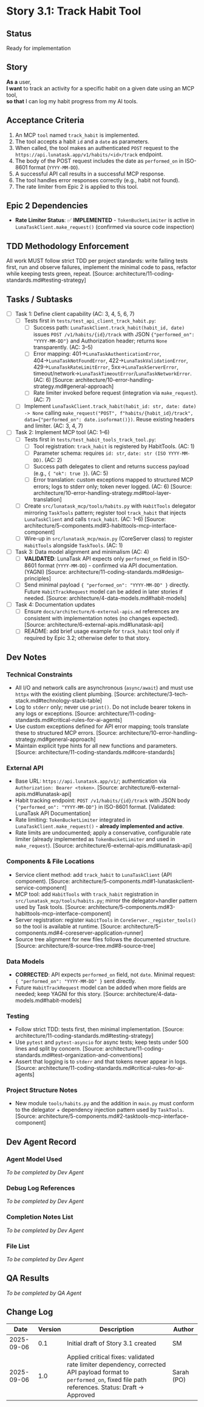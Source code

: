 # Story 3.1: Track Habit Tool

## Status
Ready for implementation

## Story
**As a** user,  
**I want** to track an activity for a specific habit on a given date using an MCP tool,  
**so that** I can log my habit progress from my AI tools.

## Acceptance Criteria
1. An MCP `tool` named `track_habit` is implemented.
2. The tool accepts a habit `id` and a `date` as parameters.
3. When called, the tool makes an authenticated `POST` request to the `https://api.lunatask.app/v1/habits/<id>/track` endpoint.
4. The body of the POST request includes the date as `performed_on` in ISO-8601 format (`YYYY-MM-DD`).
5. A successful API call results in a successful MCP response.
6. The tool handles error responses correctly (e.g., habit not found).
7. The rate limiter from Epic 2 is applied to this tool.

## Epic 2 Dependencies
- **Rate Limiter Status**: ✅ **IMPLEMENTED** - `TokenBucketLimiter` is active in `LunaTaskClient.make_request()` (confirmed via source code inspection)

## TDD Methodology Enforcement
All work MUST follow strict TDD per project standards: write failing tests first, run and observe failures, implement the minimal code to pass, refactor while keeping tests green, repeat. [Source: architecture/11-coding-standards.md#testing-strategy]

## Tasks / Subtasks
- [ ] Task 1: Define client capability (AC: 3, 4, 5, 6, 7)
  - [ ] Tests first in `tests/test_api_client_track_habit.py`:
    - [ ] Success path: `LunaTaskClient.track_habit(habit_id, date)` issues `POST /v1/habits/{id}/track` with JSON `{"performed_on": "YYYY-MM-DD"}` and Authorization header; returns `None` transparently. (AC: 3–5)
    - [ ] Error mapping: 401→`LunaTaskAuthenticationError`, 404→`LunaTaskNotFoundError`, 422→`LunaTaskValidationError`, 429→`LunaTaskRateLimitError`, 5xx→`LunaTaskServerError`, timeout/network→`LunaTaskTimeoutError`/`LunaTaskNetworkError`. (AC: 6) [Source: architecture/10-error-handling-strategy.md#general-approach]
    - [ ] Rate limiter invoked before request (integration via `make_request`). (AC: 7)
  - [ ] Implement `LunaTaskClient.track_habit(habit_id: str, date: date) -> None` calling `make_request("POST", f"habits/{habit_id}/track", data={"performed_on": date.isoformat()})`. Reuse existing headers and limiter. (AC: 3, 4, 7)

- [ ] Task 2: Implement MCP tool (AC: 1–6)
  - [ ] Tests first in `tests/test_habit_tools_track_tool.py`:
    - [ ] Tool registration: `track_habit` is registered by HabitTools. (AC: 1)
    - [ ] Parameter schema: requires `id: str`, `date: str (ISO YYYY-MM-DD)`. (AC: 2)
    - [ ] Success path delegates to client and returns success payload (e.g., `{ "ok": true }`). (AC: 5)
    - [ ] Error translation: custom exceptions mapped to structured MCP errors; logs to stderr only; token never logged. (AC: 6) [Source: architecture/10-error-handling-strategy.md#tool-layer-translation]
  - [ ] Create `src/lunatask_mcp/tools/habits.py` with `HabitTools` delegator mirroring `TaskTools` pattern; register tool `track_habit` that injects `LunaTaskClient` and calls `track_habit`. (AC: 1–6) [Source: architecture/5-components.md#3-habittools-mcp-interface-component]
  - [ ] Wire-up in `src/lunatask_mcp/main.py` (CoreServer class) to register `HabitTools` alongside `TaskTools`. (AC: 1)

- [ ] Task 3: Data model alignment and minimalism (AC: 4)
  - [ ] **VALIDATED**: LunaTask API expects only `performed_on` field in ISO-8601 format (`YYYY-MM-DD`) - confirmed via API documentation. (YAGNI) [Source: architecture/11-coding-standards.md#design-principles]
  - [ ] Send minimal payload `{ "performed_on": "YYYY-MM-DD" }` directly. Future `HabitTrackRequest` model can be added in later stories if needed. [Source: architecture/4-data-models.md#habit-models]

- [ ] Task 4: Documentation updates
  - [ ] Ensure `docs/architecture/6-external-apis.md` references are consistent with implementation notes (no changes expected). [Source: architecture/6-external-apis.md#lunatask-api]
  - [ ] README: add brief usage example for `track_habit` tool only if required by Epic 3.2; otherwise defer to that story.

## Dev Notes

### Technical Constraints
- All I/O and network calls are asynchronous (`async/await`) and must use `httpx` with the existing client plumbing. [Source: architecture/3-tech-stack.md#technology-stack-table]
- Log to `stderr` only; never use `print()`. Do not include bearer tokens in any logs or exceptions. [Source: architecture/11-coding-standards.md#critical-rules-for-ai-agents]
- Use custom exceptions defined for API error mapping; tools translate these to structured MCP errors. [Source: architecture/10-error-handling-strategy.md#general-approach]
- Maintain explicit type hints for all new functions and parameters. [Source: architecture/11-coding-standards.md#core-standards]

### External API
- Base URL: `https://api.lunatask.app/v1/`; authentication via `Authorization: Bearer <token>`. [Source: architecture/6-external-apis.md#lunatask-api]
- Habit tracking endpoint: `POST /v1/habits/{id}/track` with JSON body `{"performed_on": "YYYY-MM-DD"}` in ISO-8601 format. [Validated: LunaTask API Documentation]
- Rate limiting: `TokenBucketLimiter` integrated in `LunaTaskClient.make_request()` - **already implemented and active**.
- Rate limits are undocumented; apply a conservative, configurable rate limiter (already implemented as `TokenBucketLimiter` and used in `make_request`). [Source: architecture/6-external-apis.md#lunatask-api]

### Components & File Locations
- Service client method: add `track_habit` to `LunaTaskClient` (API component). [Source: architecture/5-components.md#1-lunataskclient-service-component]
- MCP tool: add `HabitTools` with `track_habit` registration in `src/lunatask_mcp/tools/habits.py`; mirror the delegator+handler pattern used by Task tools. [Source: architecture/5-components.md#3-habittools-mcp-interface-component]
- Server registration: register `HabitTools` in `CoreServer._register_tools()` so the tool is available at runtime. [Source: architecture/5-components.md#4-coreserver-application-runner]
- Source tree alignment for new files follows the documented structure. [Source: architecture/8-source-tree.md#8-source-tree]

### Data Models
- **CORRECTED**: API expects `performed_on` field, not `date`. Minimal request: `{ "performed_on": "YYYY-MM-DD" }` sent directly.
- Future `HabitTrackRequest` model can be added when more fields are needed; keep YAGNI for this story. [Source: architecture/4-data-models.md#habit-models]

### Testing
- Follow strict TDD: tests first, then minimal implementation. [Source: architecture/11-coding-standards.md#testing-strategy]
- Use `pytest` and `pytest-asyncio` for async tests; keep tests under 500 lines and split by concern. [Source: architecture/11-coding-standards.md#test-organization-and-conventions]
- Assert that logging is to `stderr` and that tokens never appear in logs. [Source: architecture/11-coding-standards.md#critical-rules-for-ai-agents]

### Project Structure Notes
- New module `tools/habits.py` and the addition in `main.py` must conform to the delegator + dependency injection pattern used by `TaskTools`. [Source: architecture/5-components.md#2-tasktools-mcp-interface-component]

## Dev Agent Record
### Agent Model Used
_To be completed by Dev Agent_

### Debug Log References
_To be completed by Dev Agent_

### Completion Notes List
_To be completed by Dev Agent_

### File List
_To be completed by Dev Agent_

## QA Results
_To be completed by QA Agent_

## Change Log
| Date       | Version | Description                        | Author |
| ---------- | ------- | ---------------------------------- | ------ |
| 2025-09-06 | 0.1     | Initial draft of Story 3.1 created | SM     |
| 2025-09-06 | 1.0     | Applied critical fixes: validated rate limiter dependency, corrected API payload format to `performed_on`, fixed file path references. Status: Draft → Approved | Sarah (PO) |
